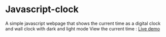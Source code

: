 # Javascript-clock

A simple javascript webpage that shows the current time as a digital clock and wall clock with dark and light mode 
View the current time : [Live demo](https://ganapathysubramanian.github.io/Javascript-clock/) 
